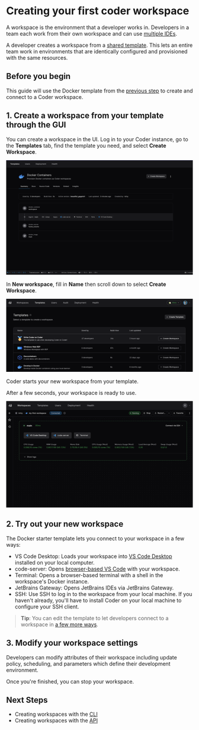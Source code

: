 # Creating your first coder workspace

A workspace is the environment that a developer works in. Developers in a team
each work from their own workspace and can use
[multiple IDEs](../user-guides/workspace-access/README.md).

A developer creates a workspace from a
[shared template](../tutorials/templates/README.md). This lets an entire team
work in environments that are identically configured and provisioned with the
same resources.

## Before you begin

This guide will use the Docker template from the
[previous step](../tutorials/template-from-scratch.md) to create and connect to
a Coder workspace.

## 1. Create a workspace from your template through the GUI

You can create a workspace in the UI. Log in to your Coder instance, go to the
**Templates** tab, find the template you need, and select **Create Workspace**.

![Template Preview](../images/start/template-preview.png)

In **New workspace**, fill in **Name** then scroll down to select **Create
Workspace**.

![Create Workspace](../images/start/create-workspace.png)

Coder starts your new workspace from your template.

After a few seconds, your workspace is ready to use.

![Workspace is ready](../images/start/workspace-ready.png)

## 2. Try out your new workspace

The Docker starter template lets you connect to your workspace in a few ways:

- VS Code Desktop: Loads your workspace into
  [VS Code Desktop](https://code.visualstudio.com/Download) installed on your
  local computer.
- code-server: Opens
  [browser-based VS Code](../user-guides/workspace-access/web-ides.md#code-server)
  with your workspace.
- Terminal: Opens a browser-based terminal with a shell in the workspace's
  Docker instance.
- JetBrains Gateway: Opens JetBrains IDEs via JetBrains Gateway.
- SSH: Use SSH to log in to the workspace from your local machine. If you
  haven't already, you'll have to install Coder on your local machine to
  configure your SSH client.

> **Tip**: You can edit the template to let developers connect to a workspace in
> [a few more ways](../admin/templates/extending-templates/web-ides.md).

## 3. Modify your workspace settings

Developers can modify attributes of their workspace including update policy,
scheduling, and parameters which define their development environment.

Once you're finished, you can stop your workspace.


## Next Steps


- Creating workspaces with the [CLI](../reference/cli/create.md)
- Creating workspaces with the [API](../reference/api/workspaces.md)
